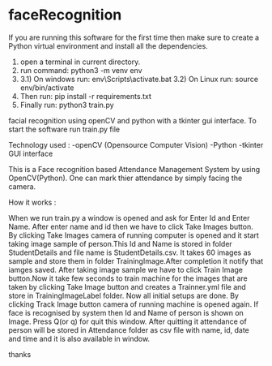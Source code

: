 # faceRecognition

If you are running this software for the first time then make sure to create a Python virtual environment and install all the dependencies.

1. open a terminal in current directory.
2. run command: python3 -m venv env
3. 3.1) On windows run: env\Scripts\activate.bat
   3.2) On Linux run: source env/bin/activate
4. Then run: pip install -r requirements.txt
5. Finally run: python3 train.py

facial recognition using openCV and python with a tkinter gui interface. To start the software run train.py file

Technology used :
-openCV (Opensource Computer Vision)
-Python
-tkinter GUI interface

This is a Face recognition based Attendance Management System by using OpenCV(Python). One can mark thier attendance by simply facing the camera.

How it works :

When we run train.py a window is opened and ask for Enter Id and Enter Name. After enter name and id then we have to click Take Images button. By clicking Take Images camera of running computer is opened and it start taking image sample of person.This Id and Name is stored in folder StudentDetails and file name is StudentDetails.csv. It takes 60 images as sample and store them in folder TrainingImage.After completion it notify that iamges saved.
After taking image sample we have to click Train Image button.Now it take few seconds to train machine for the images that are taken by clicking Take Image button and creates a Trainner.yml file and store in TrainingImageLabel folder.
Now all initial setups are done. By clicking Track Image button camera of running machine is opened again. If face is recognised by system then Id and Name of person is shown on Image. Press Q(or q) for quit this window. After quitting it attendance of person will be stored in Attendance folder as csv file with name, id, date and time and it is also available in window.

thanks

